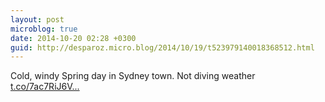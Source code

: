 ```yaml
---
layout: post
microblog: true
date: 2014-10-20 02:28 +0300
guid: http://desparoz.micro.blog/2014/10/19/t523979140018368512.html
---
```

Cold, windy Spring day in Sydney town. Not diving weather [t.co/7ac7RiJ6V...](http://t.co/7ac7RiJ6Vv)
